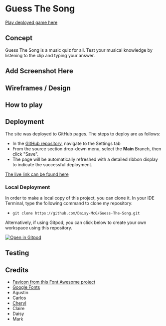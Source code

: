 #  Guess The Song

[Play deployed game here](https://daisy-mcg.github.io/Guess-The-Song/)

## Concept

Guess The Song is a music quiz for all. Test your musical knowledge by listening to the clip and typing your answer.

## Add Screenshot Here

## Wireframes / Design

## How to play

## Deployment

The site was deployed to GitHub pages. The steps to deploy are as follows: 
  - In the [GitHub repository](https://github.com/Daisy-McG/Guess-The-Song), navigate to the Settings tab 
  - From the source section drop-down menu, select the **Main** Branch, then click "Save".
  - The page will be automatically refreshed with a detailed ribbon display to indicate the successful deployment.

[The live link can be found here](https://daisy-mcg.github.io/Guess-The-Song/)

### Local Deployment

In order to make a local copy of this project, you can clone it. In your IDE Terminal, type the following command to clone my repository:

- `git clone https://github.com/Daisy-McG/Guess-The-Song.git`

Alternatively, if using Gitpod, you can click below to create your own workspace using this repository.

[![Open in Gitpod](https://gitpod.io/button/open-in-gitpod.svg)](https://gitpod.io/#https://github.com/Daisy-McG/Guess-The-Song)

## Testing

## Credits

* [Favicon from this Font Awesome project](https://gauger.io/fonticon/)
* [Google Fonts](https://fonts.google.com/)
* Agustin
* Carlos
* [Cheryl](https://www.linkedin.com/in/ccp84/)
* Claire
* Daisy
* Mark
